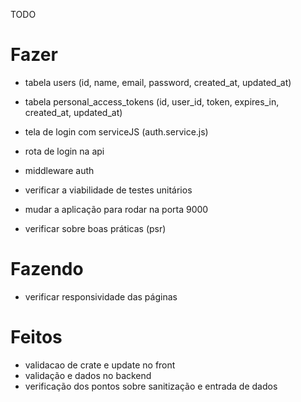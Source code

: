 TODO

# Fazer


- tabela users (id, name, email, password, created_at, updated_at)
- tabela personal_access_tokens (id, user_id, token, expires_in, created_at, updated_at)
- tela de login com serviceJS (auth.service.js)
- rota de login na api
- middleware auth

- verificar a viabilidade de testes unitários
- mudar a aplicação para rodar na porta 9000
- verificar sobre boas práticas (psr)


# Fazendo

- verificar responsividade das páginas

# Feitos

- validacao de crate e update no front
- validação e dados no backend
- verificação dos pontos sobre sanitização e entrada de dados
